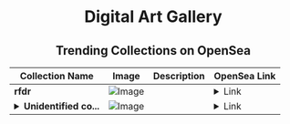 <div align="center">

# Digital Art Gallery

## Trending Collections on OpenSea

| Collection Name                       | Image                                                                                     | Description                       | OpenSea Link                                                                                          |
|---------------------------------------|-------------------------------------------------------------------------------------------|-----------------------------------|--------------------------------------------------------------------------------------------------------|
| **rfdr** | ![Image](https://i.seadn.io/s/raw/files/4ce44a8e98e57e1724e1a6c947164372.png?w=500&auto=format?w=200&auto=format) |  | <details><summary>Link</summary>[rfdr](https://opensea.io/collection/rfdr)</details> |
| **<details><summary>Unidentified co...</summary>Unidentified contract af15d676-db6d-47b9-957b-a28c130adc53</details>** | ![Image](https://i.seadn.io/s/raw/files/a7555bde3b0244c1461d2db945f9d545.gif?w=500&auto=format?w=200&auto=format) |  | <details><summary>Link</summary>[Unidentified contract af15d676-db6d-47b9-957b-a28c130adc53](https://opensea.io/collection/unidentified-contract-af15d676-db6d-47b9-957b-a28c)</details> |

</div>